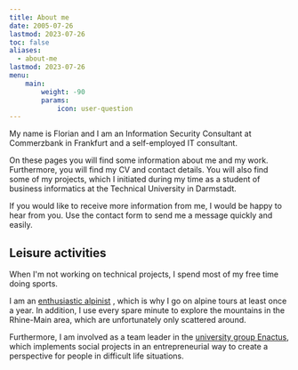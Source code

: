 ```yaml
---
title: About me
date: 2005-07-26
lastmod: 2023-07-26
toc: false
aliases:
  - about-me
lastmod: 2023-07-26
menu:
    main: 
        weight: -90
        params:
            icon: user-question
---
```


My name is Florian and I am an Information Security Consultant at Commerzbank in Frankfurt and a self-employed IT consultant.

On these pages you will find some information about me and my work. Furthermore, you will find my CV and contact details. You will also find some of my projects, which I initiated during my time as a student of business informatics at the Technical University in Darmstadt.

If you would like to receive more information from me, I would be happy to hear from you. Use the contact form to send me a message quickly and easily.

## Leisure activities

When I'm not working on technical projects, I spend most of my free time doing sports.

I am an [enthusiastic alpinist](http://alpenverein-darmstadt.de/ausbildung-touren/wanderungen/) , which is why I go on alpine tours at least once a year. In addition, I use every spare minute to explore the mountains in the Rhine-Main area, which are unfortunately only scattered around.

Furthermore, I am involved as a team leader in the [university group Enactus](../p/enactus), which implements social projects in an entrepreneurial way to create a perspective for people in difficult life situations.
